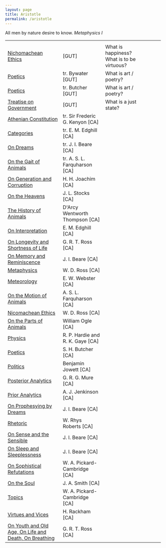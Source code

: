 ```yaml
---
layout: page
title: Aristotle
permalink: /aristotle
---
```


<p class="message">All men by nature desire to know. <i>Metaphysics I</i></p>

<table>
  <tbody>
    <tr><th colspan="4"></th></tr>
    <tr>
      <td><a href="{{ site.baseurl}}/aristotle/nico-ethics">Nichomachean Ethics</a></td>
      <td> [GUT]</td>
      <td>What is happiness? What is to be virtuous?</td>
      <td></td>
      <td></td>
      <td></td>
    </tr>
    <tr>
      <td><a href="{{ site.baseurl}}/aristotle/poetics-bywater">Poetics</a></td>
      <td>tr. Bywater [GUT]</td>
      <td>What is art / poetry?</td>
      <td></td>
      <td></td>
    </tr>
    <tr>
      <td><a href="{{ site.baseurl}}/aristotle/poetics-butcher">Poetics</a></td>
      <td>tr. Butcher [GUT]</td>
      <td>What is art / poetry?</td>
      <td></td>
      <td></td>
    </tr>
    <tr>
      <td><a href="{{ site.baseurl}}/aristotle/treatise-on-government">Treatise on Government</a></td>
      <td>[GUT]</td>
      <td>What is a just state?</td>
      <td></td>
      <td></td>
    </tr>
    <tr>
      <td><a href="{{ site.baseurl}}/aristotle/athenian-constitution">Athenian Constitution</a></td>
      <td>tr. Sir Frederic G. Kenyon [CA]</td>
      <td></td>
      <td></td>
      <td></td>
      <td></td>
    </tr>
    <tr>
      <td><a href="{{ site.baseurl}}/aristotle/categories">Categories</a></td>
      <td>tr. E. M. Edghill [CA]</td>
      <td></td>
      <td></td>
      <td></td>
      <td></td>
    </tr>
    <tr>
      <td><a href="{{ site.baseurl}}/aristotle/dreams">On Dreams</a></td>
      <td>tr. J. I. Beare [CA]</td>
      <td></td>
      <td></td>
      <td></td>
      <td></td>
    </tr>
    <tr>
      <td><a href="{{ site.baseurl}}/aristotle/gait-of-animals">On the Gait of Animals</a></td>
      <td>tr. A. S. L. Farquharson [CA]</td>
      <td></td>
      <td></td>
      <td></td>
      <td></td>
    </tr>
    <tr>
      <td><a href="{{ site.baseurl}}/aristotle/generation-and-corruption">On Generation and Corruption</a></td>
      <td>H. H. Joachim [CA]</td>
      <td></td>
      <td></td>
      <td></td>
      <td></td>
    </tr>
    <tr>
      <td><a href="{{ site.baseurl}}/aristotle/heavens">On the Heavens</a></td>
      <td>J. L. Stocks [CA]</td>
      <td></td>
      <td></td>
      <td></td>
      <td></td>
    </tr>
    <tr>
      <td><a href="{{ site.baseurl}}/aristotle/history-of-animals">The History of Animals</a></td>
      <td>D'Arcy Wentworth Thompson [CA]</td>
      <td></td>
      <td></td>
      <td></td>
      <td></td>
    </tr>
    <tr>
      <td><a href="{{ site.baseurl}}/aristotle/interpretation">On Interpretation</a></td>
      <td>E. M. Edghill [CA]</td>
      <td></td>
      <td></td>
      <td></td>
      <td></td>
    </tr>
    <tr>
      <td><a href="{{ site.baseurl}}/aristotle/longevity-and-shortness-of-life">On Longevity and Shortness of Life</a></td>
      <td>G. R. T. Ross [CA]</td>
      <td></td>
      <td></td>
      <td></td>
      <td></td>
    </tr>
    <tr>
      <td><a href="{{ site.baseurl}}/aristotle/memory">On Memory and Reminiscence</a></td>
      <td>J. I. Beare [CA]</td>
      <td></td>
      <td></td>
      <td></td>
      <td></td>
    </tr>
    <tr>
      <td><a href="{{ site.baseurl}}/aristotle/metaphysics">Metaphysics</a></td>
      <td>W. D. Ross [CA]</td>
      <td></td>
      <td></td>
      <td></td>
      <td></td>
    </tr>
    <tr>
      <td><a href="{{ site.baseurl}}/aristotle/meteorology">Meteorology</a></td>
      <td>E. W. Webster [CA]</td>
      <td></td>
      <td></td>
      <td></td>
      <td></td>
    </tr>
    <tr>
      <td><a href="{{ site.baseurl}}/aristotle/motion-of-animals">On the Motion of Animals</a></td>
      <td>A. S. L. Farquharson [CA]</td>
      <td></td>
      <td></td>
      <td></td>
      <td></td>
    </tr>
    <tr>
      <td><a href="{{ site.baseurl}}/aristotle/nicomachean-ethics">Nicomachean Ethics</a></td>
      <td>W. D. Ross [CA]</td>
      <td></td>
      <td></td>
      <td></td>
      <td></td>
    </tr>
    <tr>
      <td><a href="{{ site.baseurl}}/aristotle/parts-of-animals">On the Parts of Animals</a></td>
      <td>William Ogle [CA]</td>
      <td></td>
      <td></td>
      <td></td>
      <td></td>
    </tr>
    <tr>
      <td><a href="{{ site.baseurl}}/aristotle/physics">Physics</a></td>
      <td>R. P. Hardie and R. K. Gaye [CA]</td>
      <td></td>
      <td></td>
      <td></td>
      <td></td>
    </tr>
    <tr>
      <td><a href="{{ site.baseurl}}/aristotle/poetics-butcher">Poetics</a></td>
      <td>S. H. Butcher [CA]</td>
      <td></td>
      <td></td>
      <td></td>
      <td></td>
    </tr>
    <tr>
      <td><a href="{{ site.baseurl}}/aristotle/politics">Politics</a></td>
      <td>Benjamin Jowett [CA]</td>
      <td></td>
      <td></td>
      <td></td>
      <td></td>
    </tr>
    <tr>
      <td><a href="{{ site.baseurl}}/aristotle/posterior-analytics">Posterior Analytics</a></td>
      <td>G. R. G. Mure [CA]</td>
      <td></td>
      <td></td>
      <td></td>
      <td></td>
    </tr>
    <tr>
      <td><a href="{{ site.baseurl}}/aristotle/prior-analytics">Prior Analytics</a></td>
      <td>A. J. Jenkinson [CA]</td>
      <td></td>
      <td></td>
      <td></td>
      <td></td>
    </tr>
    <tr>
      <td><a href="{{ site.baseurl}}/aristotle/prophesying-by-dreams">On Prophesying by Dreams</a></td>
      <td>J. I. Beare [CA]</td>
      <td></td>
      <td></td>
      <td></td>
      <td></td>
    </tr>
    <tr>
      <td><a href="{{ site.baseurl}}/aristotle/rhetoric">Rhetoric</a></td>
      <td>W. Rhys Roberts [CA]</td>
      <td></td>
      <td></td>
      <td></td>
      <td></td>
    </tr>
    <tr>
      <td><a href="{{ site.baseurl}}/aristotle/sense-and-the-sensible">On Sense and the Sensible</a></td>
      <td>J. I. Beare [CA]</td>
      <td></td>
      <td></td>
      <td></td>
      <td></td>
    </tr>
    <tr>
      <td><a href="{{ site.baseurl}}/aristotle/sleep-and-sleeplessness">On Sleep and Sleeplessness</a></td>
      <td>J. I. Beare [CA]</td>
      <td></td>
      <td></td>
      <td></td>
      <td></td>
    </tr>
    <tr>
      <td><a href="{{ site.baseurl}}/aristotle/sophistical-refutations">On Sophistical Refutations</a></td>
      <td>W. A. Pickard-Cambridge [CA]</td>
      <td></td>
      <td></td>
      <td></td>
      <td></td>
    </tr>
    <tr>
      <td><a href="{{ site.baseurl}}/aristotle/soul">On the Soul</a></td>
      <td>J. A. Smith [CA]</td>
      <td></td>
      <td></td>
      <td></td>
      <td></td>
    </tr>
    <tr>
      <td><a href="{{ site.baseurl}}/aristotle/topics">Topics</a></td>
      <td>W. A. Pickard-Cambridge [CA]</td>
      <td></td>
      <td></td>
      <td></td>
      <td></td>
    </tr>
    <tr>
      <td><a href="{{ site.baseurl}}/aristotle/virtues-and-vices">Virtues and Vices</a></td>
      <td>H. Rackham [CA]</td>
      <td></td>
      <td></td>
      <td></td>
      <td></td>
    </tr>
    <tr>
      <td><a href="{{ site.baseurl}}/aristotle/youth-oldage-life-death-breathing">On Youth and Old Age, On Life and Death, On Breathing</a></td>
      <td>G. R. T. Ross [CA]</td>
      <td></td>
      <td></td>
      <td></td>
      <td></td>
    </tr>
  </tbody>
</table>

